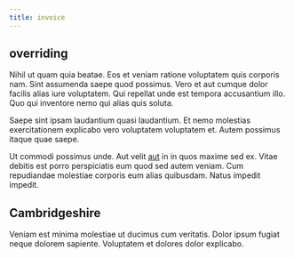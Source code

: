```yaml
---
title: invoice
---
```


## overriding

Nihil ut quam quia beatae. Eos et veniam ratione voluptatem quis corporis nam. Sint assumenda saepe quod possimus. Vero et aut cumque dolor facilis alias iure voluptatem. Qui repellat unde est tempora accusantium illo. Quo qui inventore nemo qui alias quis soluta.

Saepe sint ipsam laudantium quasi laudantium. Et nemo molestias exercitationem explicabo vero voluptatem voluptatem et. Autem possimus itaque quae saepe.

Ut commodi possimus unde. Aut velit [aut](/facere/temporibus/adipisci/molestias/centralized_usability_reboot.md) in in quos maxime sed ex. Vitae debitis est porro perspiciatis eum quod sed autem veniam. Cum repudiandae molestiae corporis eum alias quibusdam. Natus impedit impedit.

## Cambridgeshire

Veniam est minima molestiae ut ducimus cum veritatis. Dolor ipsum fugiat neque dolorem sapiente. Voluptatem et dolores dolor explicabo.
